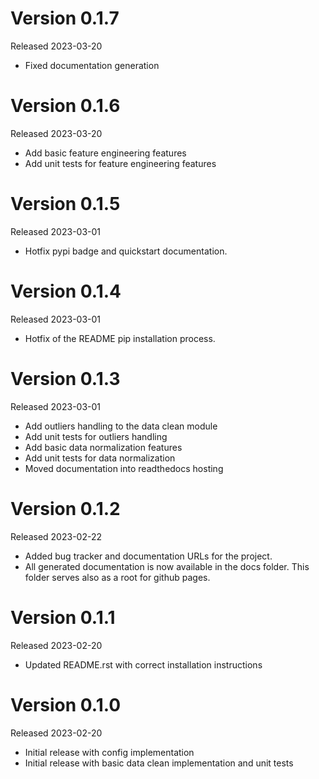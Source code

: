 # Version 0.1.7

Released 2023-03-20

-   Fixed documentation generation

# Version 0.1.6

Released 2023-03-20

-   Add basic feature engineering features
-   Add unit tests for feature engineering features

# Version 0.1.5

Released 2023-03-01

-   Hotfix pypi badge and quickstart documentation.


# Version 0.1.4

Released 2023-03-01

-   Hotfix of the README pip installation process.

# Version 0.1.3

Released 2023-03-01

-   Add outliers handling to the data clean module
-   Add unit tests for outliers handling
-   Add basic data normalization features
-   Add unit tests for data normalization
-   Moved documentation into readthedocs hosting

# Version 0.1.2

Released 2023-02-22

-   Added bug tracker and documentation URLs for the project.
-   All generated documentation is now available in the docs folder.
    This folder serves also as a root for github pages.

# Version 0.1.1

Released 2023-02-20

-   Updated README.rst with correct installation instructions

# Version 0.1.0

Released 2023-02-20

-   Initial release with config implementation
-   Initial release with basic data clean implementation and unit tests
